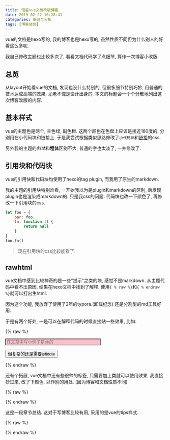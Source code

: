 ```yaml
---
title: 借鉴vue文档改版博客
date: 2019-02-22 16:28:41
categories: 编码与分析
tags: [博客装饰]
---
```

vue的文档是hexo写的, 我的博客也是hexo写的, 虽然性质不同但为什么别人的好看这么多呢.

我自己修改主题也比较多次了, 看看文档代码学了点细节, 算作一次博客小改版.

<!--more-->

## 总览

从layout开始看vue的文档, 发现也没什么特别的, 但很多细节特别巧妙, 用普通的技术达成高端的效果, 尤老不愧是设计出身的. 本文的标题会一个个分散地列出这次博客改版的内容.

## 基本样式

vue的主题色是两个, 主色绿, 副色橙. 这两个颜色在色盘上应该是接近180度的. 分别用在小代码块和链接上. 于是我尝试根据类似思路修改了`小代码块`和[链接](https://vuejs.org/)的css.

另外我的主题的*斜体*和**粗体**区别不大, 普通的字也太淡了, 一并修改了.

## 引用块和代码块

vue的引用快和代码块均使用了hexo的tag plugin, 而我用了原生的markdown.

我的主题的引用块特别难看, 一开始我以为是plugin和markdown的区别, 后发现plugin也是渲染成markdown的. 只是我css的问题. 代码块也改一下颜色了, 再修改一下引用块的css.

```js
let foo = {
    bar: foo,
    fn: function () {
        return null
    }
}
foo.fn()
```



> 现在引用块的css比较能看了.

## rawhtml

vue文档中感到比较神奇的是一些"提示"之类的块, 感觉不是markdown. 从主题代码中看不出原因, 结果在hexo文档中找到了解释. 使用`{ % raw %}`和`{ % endraw %}`就可以打出生html.

因为这个功能, 我放弃了使用了2年的typora.(卸载纪念) 还是分割型的md工具好用.

于是有两个好处, 一是可以在解释代码的时候直接贴一些效果, 比如:

{% raw %}

<input id="rawhtmltest" placeholder="在文章中写小例子是ok的"/>

<button>但复杂的还是需要jsfiddle</button>

<style>
    #rawhtmltest {background: pink; width: 300px;}
</style>

</style>

{% endraw %}

还有个拓展, vue文档中还有些很帅的标签, 只需要加上类就可以使用效果, 我直接抄过来, 改了下颜色, 以作别的用处. (因为博客和文档性质不同)

{% raw %}

<div class="summary">
{% endraw %}

这是一段章节总结. 这对于写博客比较有用, 采用的是vue的tips样式.

{% raw %}

</div>

{% endraw %}